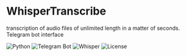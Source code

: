 # WhisperTranscribe

transcription of audio files of unlimited length in a matter of seconds. Telegram bot interface

![Python](https://img.shields.io/badge/Python-3.10%2B-blue.svg)
![Telegram Bot](https://img.shields.io/badge/Telegram-Bot-0088CC?logo=telegram)
![Whisper](https://img.shields.io/badge/OpenAI-Whisper-orange?logo=openai)
![License](https://img.shields.io/badge/License-MIT-green)

